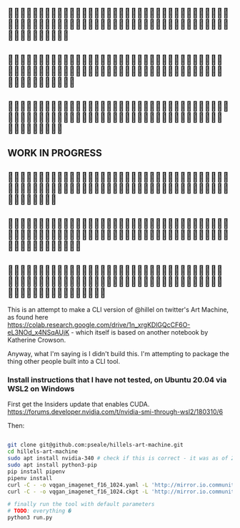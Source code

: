 ﻿
## 👷👩‍🏭👷👷👩‍🏭👨‍🏭👷👩‍🏭👨‍🏭👷👨‍🏭👨‍🏭👷👷👨‍🏭👨‍🏭👨‍🏭👩‍🏭👷👷👷👷👨‍🏭👷👷👨‍🏭👷👨‍🏭👨‍🏭👩‍🏭👨‍🏭👷👩‍🏭👷👨‍🏭👨‍🏭👷👨‍🏭👨‍🏭👩‍🏭👨‍🏭👩‍🏭👨‍🏭👩‍🏭👷👨‍🏭👩‍🏭👩‍🏭👩‍🏭👨‍🏭
## 👷👨‍🏭👨‍🏭👩‍🏭👨‍🏭👷👷👷👩‍🏭👨‍🏭👷👷👷👩‍🏭👩‍🏭👩‍🏭👨‍🏭👩‍🏭👨‍🏭👷👨‍🏭👷👨‍🏭👷👨‍🏭👩‍🏭👩‍🏭👩‍🏭👩‍🏭👨‍🏭👩‍🏭👷👷👨‍🏭👩‍🏭👨‍🏭👨‍🏭👷👷👨‍🏭👩‍🏭👷👷👨‍🏭👷👨‍🏭👨‍🏭👷👨‍🏭👷
## 👨‍🏭👷👷👷👷👨‍🏭👷👩‍🏭👨‍🏭👨‍🏭👨‍🏭👩‍🏭👨‍🏭👩‍🏭👨‍🏭👨‍🏭👨‍🏭👷👨‍🏭👨‍🏭👩‍🏭👨‍🏭👨‍🏭👷👩‍🏭👩‍🏭👷👨‍🏭👷👷👷👩‍🏭👷👩‍🏭👷👷👨‍🏭👷👷👨‍🏭👷👨‍🏭👷👷👩‍🏭👩‍🏭👷👩‍🏭👨‍🏭👩‍🏭
## WORK IN PROGRESS
## 👩‍🏭👷👷👨‍🏭👷👩‍🏭👩‍🏭👷👩‍🏭👷👩‍🏭👨‍🏭👩‍🏭👨‍🏭👨‍🏭👩‍🏭👷👩‍🏭👩‍🏭👩‍🏭👷👷👩‍🏭👩‍🏭👷👷👩‍🏭👷👨‍🏭👩‍🏭👷👨‍🏭👨‍🏭👷👨‍🏭👨‍🏭👩‍🏭👷👩‍🏭👷👷👩‍🏭👨‍🏭👷👷👷👩‍🏭👷👨‍🏭👨‍🏭
## 👨‍🏭👷👷👩‍🏭👨‍🏭👨‍🏭👨‍🏭👷👨‍🏭👷👨‍🏭👨‍🏭👨‍🏭👷👩‍🏭👨‍🏭👷👨‍🏭👷👷👨‍🏭👨‍🏭👩‍🏭👨‍🏭👩‍🏭👨‍🏭👨‍🏭👩‍🏭👩‍🏭👩‍🏭👨‍🏭👨‍🏭👷👷👷👨‍🏭👨‍🏭👷👩‍🏭👩‍🏭👩‍🏭👩‍🏭👨‍🏭👷👷👨‍🏭👷👩‍🏭👩‍🏭👷
## 👷👨‍🏭👩‍🏭👷👷👩‍🏭👩‍🏭👨‍🏭👨‍🏭👩‍🏭👩‍🏭👷👷👩‍🏭👷👷👨‍🏭👨‍🏭👨‍🏭👩‍🏭👷👷👩‍🏭👨‍🏭👷👨‍🏭👨‍🏭👩‍🏭👨‍🏭👩‍🏭👷👨‍🏭👨‍🏭👩‍🏭👨‍🏭👷👨‍🏭👩‍🏭👩‍🏭👨‍🏭👩‍🏭👩‍🏭👨‍🏭👩‍🏭👩‍🏭👩‍🏭👷👷👨‍🏭👨‍🏭

This is an attempt to make a CLI version of @hillel on twitter's Art Machine, as found here https://colab.research.google.com/drive/1n_xrgKDlGQcCF6O-eL3NOd_x4NSqAUjK - which itself is based on another notebook by Katherine Crowson.

Anyway, what I'm saying is I didn't build this. I'm attempting to package the thing other people built into a CLI tool.

### Install instructions that I have not tested, on Ubuntu 20.04 via WSL2 on Windows

First get the Insiders update that enables CUDA. https://forums.developer.nvidia.com/t/nvidia-smi-through-wsl2/180310/6

Then:

``` bash

git clone git@github.com:pseale/hillels-art-machine.git
cd hillels-art-machine
sudo apt install nvidia-340 # check if this is correct - it was as of 2021-08-16
sudo apt install python3-pip
pip install pipenv
pipenv install
curl -C - -o vqgan_imagenet_f16_1024.yaml -L 'http://mirror.io.community/blob/vqgan/vqgan_imagenet_f16_1024.yaml'
curl -C - -o vqgan_imagenet_f16_1024.ckpt -L 'http://mirror.io.community/blob/vqgan/vqgan_imagenet_f16_1024.ckpt'

# finally run the tool with default parameters
# TODO: everything �
python3 run.py
```